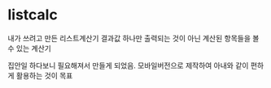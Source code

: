 # listcalc
내가 쓰려고 만든 리스트계산기 
결과값 하나만 출력되는 것이 아닌 계산된 항목들을 볼 수 있는 계산기

집안일 하다보니 필요해져서 만들게 되었음.
모바일버전으로 제작하여 아내와 같이 편하게 활용하는 것이 목표
